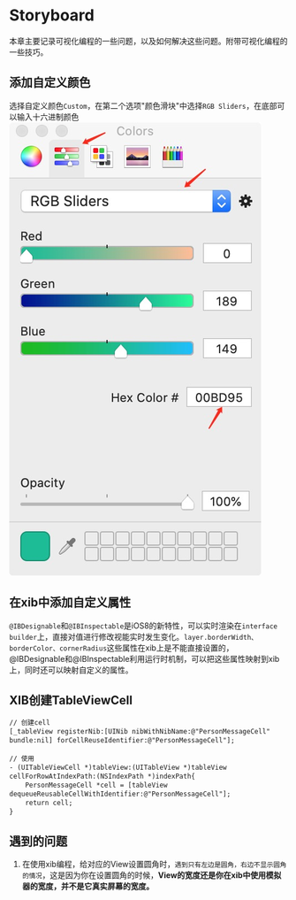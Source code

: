 # Storyboard
本章主要记录可视化编程的一些问题，以及如何解决这些问题。附带可视化编程的一些技巧。

## 添加自定义颜色
选择自定义颜色`Custom`，在第二个选项"颜色滑块"中选择`RGB Sliders`，在底部可以输入十六进制颜色
![](../imgs/ios_img_56.jpg 'size:100')

## 在xib中添加自定义属性
`@IBDesignable`和`@IBInspectable`是iOS8的新特性，可以实时渲染在`interface builder`上，直接对值进行修改视能实时发生变化。`layer.borderWidth、borderColor、cornerRadius`这些属性在xib上是不能直接设置的，@IBDesignable和@IBInspectable利用运行时机制，可以把这些属性映射到xib上，同时还可以映射自定义的属性。

## XIB创建TableViewCell
```oc
// 创建cell
[_tableView registerNib:[UINib nibWithNibName:@"PersonMessageCell" bundle:nil] forCellReuseIdentifier:@"PersonMessageCell"];

// 使用
- (UITableViewCell *)tableView:(UITableView *)tableView cellForRowAtIndexPath:(NSIndexPath *)indexPath{
    PersonMessageCell *cell = [tableView dequeueReusableCellWithIdentifier:@"PersonMessageCell"];
    return cell;
}
```

## 遇到的问题
1. 在使用xib编程，给对应的View设置圆角时，`遇到只有左边是圆角，右边不显示圆角的情况`，这是因为你在设置圆角的时候，**View的宽度还是你在xib中使用模拟器的宽度，并不是它真实屏幕的宽度。**
